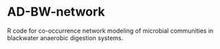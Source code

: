 # AD-BW-network
R code for co-occurrence network modeling of microbial communities in blackwater anaerobic digestion systems.
